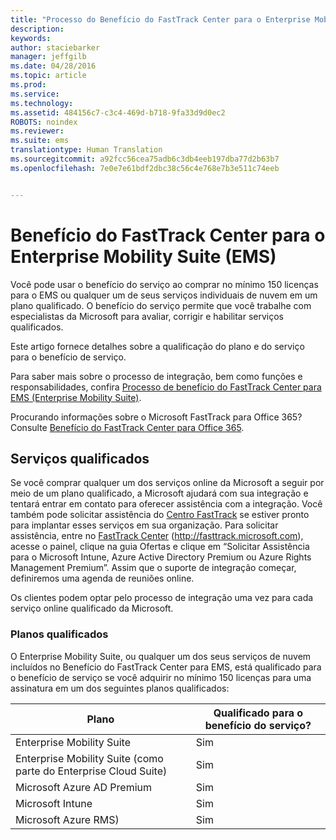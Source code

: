 ```yaml
---
title: "Processo do Benefício do FastTrack Center para o Enterprise Mobility Suite (EMS)"
description: 
keywords: 
author: staciebarker
manager: jeffgilb
ms.date: 04/28/2016
ms.topic: article
ms.prod: 
ms.service: 
ms.technology: 
ms.assetid: 484156c7-c3c4-469d-b718-9fa33d9d0ec2
ROBOTS: noindex
ms.reviewer: 
ms.suite: ems
translationtype: Human Translation
ms.sourcegitcommit: a92fcc56cea75adb6c3db4eeb197dba77d2b63b7
ms.openlocfilehash: 7e0e7e61bdf2dbc38c56c4e768e7b3e511c74eeb


---
```


# Benefício do FastTrack Center para o Enterprise Mobility Suite (EMS)
Você pode usar o benefício do serviço ao comprar no mínimo 150 licenças para o EMS ou qualquer um de seus serviços individuais de nuvem em um plano qualificado. O benefício do serviço permite que você trabalhe com especialistas da Microsoft para avaliar, corrigir e habilitar serviços qualificados.

Este artigo fornece detalhes sobre a qualificação do plano e do serviço para o benefício de serviço.

Para saber mais sobre o processo de integração, bem como funções e responsabilidades, confira [Processo de benefício do FastTrack Center para EMS (Enterprise Mobility Suite)](fasttrack-center-benefit-process-for-enterprise-mobility-suite-ems.md).

Procurando informações sobre o Microsoft FastTrack para Office 365? Consulte [Benefício do FastTrack Center para Office 365](https://technet.microsoft.com/library/office-365-onboarding-benefit.aspx).

## Serviços qualificados
Se você comprar qualquer um dos serviços online da Microsoft a seguir por meio de um plano qualificado, a Microsoft ajudará com sua integração e tentará entrar em contato para oferecer assistência com a integração. Você também pode solicitar assistência do [Centro FastTrack](http://fasttrack.microsoft.com/) se estiver pronto para implantar esses serviços em sua organização. Para solicitar assistência, entre no [FastTrack Center](http://fasttrack.microsoft.com/) (http://fasttrack.microsoft.com), acesse o painel, clique na guia Ofertas e clique em “Solicitar Assistência para o Microsoft Intune, Azure Active Directory Premium ou Azure Rights Management Premium”. Assim que o suporte de integração começar, definiremos uma agenda de reuniões online.

Os clientes podem optar pelo processo de integração uma vez para cada serviço online qualificado da Microsoft.

### Planos qualificados
O Enterprise Mobility Suite, ou qualquer um dos seus serviços de nuvem incluídos no Benefício do FastTrack Center para EMS, está qualificado para o benefício de serviço se você adquirir no mínimo 150 licenças para uma assinatura em um dos seguintes planos qualificados:

|Plano|Qualificado para o benefício do serviço?|
|--------|-------------------------------------|
|Enterprise Mobility Suite|Sim|
|Enterprise Mobility Suite (como parte do Enterprise Cloud Suite)|Sim|
|Microsoft Azure AD Premium|Sim|
|Microsoft Intune|Sim|
|Microsoft Azure RMS)|Sim|



<!--HONumber=Jun16_HO4-->


